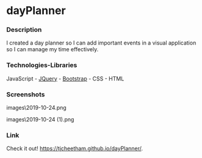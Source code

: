 # dayPlanner

### Description
I created a day planner so I can add important events in a visual application so I can manage my time effectively.

### Technologies-Libraries
JavaScript - [JQuery](https://code.jquery.com/jquery-3.3.1.slim.min.js) - [Bootstrap](https://getbootstrap.com/) - CSS - HTML

### Screenshots

images\2019-10-24.png

images\2019-10-24 (1).png

### Link
Check it out!
https://tjcheetham.github.io/dayPlanner/.
